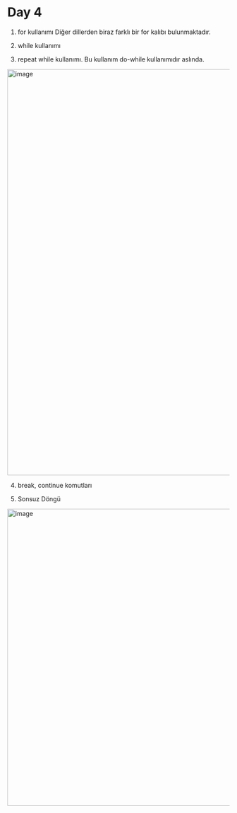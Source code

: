 # Day 4

1. for kullanımı
Diğer dillerden biraz farklı bir for kalıbı bulunmaktadır.

2. while kullanımı

3. repeat while kullanımı. Bu kullanım do-while kullanımıdır aslında.

<img width="919" alt="image" src="https://user-images.githubusercontent.com/56068905/187522833-7cb405cc-51e4-441b-8b63-f5ba56de7a96.png">

4. break, continue komutları

5. Sonsuz Döngü

<img width="672" alt="image" src="https://user-images.githubusercontent.com/56068905/187525865-8640bbb5-a772-48e1-9f79-728b6cc8ad72.png">

